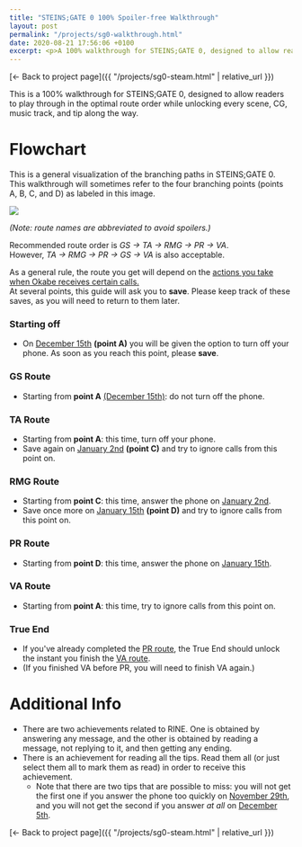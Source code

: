 ```yaml
---
title: "STEINS;GATE 0 100% Spoiler-free Walkthrough"
layout: post
permalink: "/projects/sg0-walkthrough.html"
date: 2020-08-21 17:56:06 +0100
excerpt: <p>A 100% walkthrough for STEINS;GATE 0, designed to allow readers to play through in the optimal route order while unlocking every scene, CG, music track, and tip along the way.</p>
---
```


[← Back to project page]({{ "/projects/sg0-steam.html" | relative_url }})

This is a 100% walkthrough for STEINS;GATE 0, designed to allow readers to play through in the optimal route order while unlocking every scene, CG, music track, and tip along the way.


# Flowchart

<p>This is a general visualization of the branching paths in STEINS;GATE 0. This walkthrough will sometimes refer to the four branching points (points A, B, C, and D) as labeled in this image.</p>

![](/uploads/sg0_walkthrough_flow.png)

<p><i>(Note: route names are abbreviated to avoid spoilers.)</i></p>

<p>Recommended route order is <i>GS → TA → RMG → PR → VA</i>.<br> However, <i>TA → RMG → PR → GS → VA</i> is also acceptable.</p>

<p>As a general rule, the route you get will depend on the <u>actions you take when Okabe receives certain calls.</u><br>At several points, this guide will ask you to <strong>save</strong>. Please keep track of these saves, as you will need to return to them later.</p>

### Starting off

* On <u>December 15th</u> <strong>(point A)</strong> you will be given the option to turn off your phone. As soon as you reach this point, please <strong>save</strong>.

### GS Route

* Starting from <strong>point A</strong> <u>(December 15th)</u>: do not turn off the phone. 

### TA Route

* Starting from <strong>point A</strong>: this time, turn off your phone. 
* Save again on <u>January 2nd</u> <strong>(point C)</strong> and try to ignore calls from this point on.

### RMG Route

* Starting from <strong>point C</strong>: this time, answer the phone on <u>January 2nd</u>. 
* Save once more on <u>January 15th</u> <strong>(point D)</strong> and try to ignore calls from this point on.

### PR Route

* Starting from <strong>point D</strong>: this time, answer the phone on <u>January 15th</u>.

### VA Route

* Starting from <strong>point A</strong>: this time, try to ignore calls from this point on.

### True End

* If you've already completed the <u>PR route</u>, the True End should unlock the instant you finish the <u>VA route</u>. 
* (If you finished VA before PR, you will need to finish VA again.)

# Additional Info

* There are two achievements related to RINE. One is obtained by answering any message, and the other is obtained by reading a message, not replying to it, and then getting any ending.
* There is an achievement for reading all the tips. Read them all (or just select them all to mark them as read) in order to receive this achievement.
  * Note that there are two tips that are possible to miss: you will not get the first one if you answer the phone too quickly on <u>November 29th</u>, and you will not get the second if you answer <i>at all</i> on <u>December 5th</u>.

[← Back to project page]({{ "/projects/sg0-steam.html" | relative_url }})
